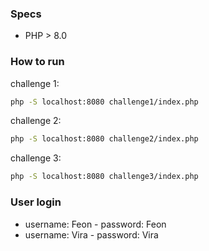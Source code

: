 ### Specs
- PHP > 8.0

### How to run
challenge 1:
```bash
php -S localhost:8080 challenge1/index.php
```
challenge 2:
```bash
php -S localhost:8080 challenge2/index.php
```
challenge 3:
```bash
php -S localhost:8080 challenge3/index.php
```

### User login
- username: Feon  - password: Feon 
- username: Vira  - password: Vira 